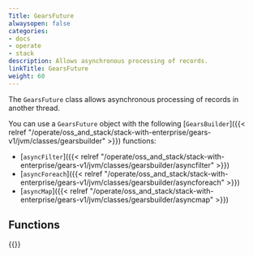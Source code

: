 ```yaml
---
Title: GearsFuture
alwaysopen: false
categories:
- docs
- operate
- stack
description: Allows asynchronous processing of records.
linkTitle: GearsFuture
weight: 60
---
```


The `GearsFuture` class allows asynchronous processing of records in another thread.

You can use a `GearsFuture` object with the following [`GearsBuilder`]({{< relref "/operate/oss_and_stack/stack-with-enterprise/gears-v1/jvm/classes/gearsbuilder" >}}) functions:

- [`asyncFilter`]({{< relref "/operate/oss_and_stack/stack-with-enterprise/gears-v1/jvm/classes/gearsbuilder/asyncfilter" >}})
- [`asyncForeach`]({{< relref "/operate/oss_and_stack/stack-with-enterprise/gears-v1/jvm/classes/gearsbuilder/asyncforeach" >}})
- [`asyncMap`]({{< relref "/operate/oss_and_stack/stack-with-enterprise/gears-v1/jvm/classes/gearsbuilder/asyncmap" >}})

## Functions

{{<table-children columnNames="Function,Description" columnSources="LinkTitle,Description" enableLinks="LinkTitle">}}